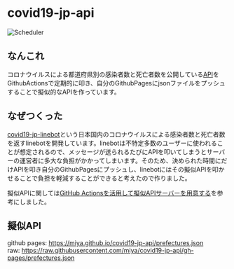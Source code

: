 # covid19-jp-api

![Scheduler](https://github.com/miya/covid19-jp-api/workflows/Scheduler/badge.svg)

## なんこれ
コロナウイルスによる都道府県別の感染者数と死亡者数を公開している[API](https://github.com/ryo-ma/covid19-japan-web-api)をGithubActionsで定期的に叩き、自分のGithubPagesにjsonファイルをプッシュすることで擬似的なAPIを作っています。

## なぜつくった
[covid19-jp-linebot](https://github.com/miya/covid19-jp-linebot)という日本国内のコロナウイルスによる感染者数と死亡者数を返すlinebotを開発しています。linebotは不特定多数のユーザーに使われることが想定されるので、メッセージが送られるたびにAPIを叩いてしまうとサーバーの運営者に多大な負担がかかってしまいます。そのため、決められた時間にだけAPIを叩き自分のGithubPagesにプッシュし、linebotにはその擬似APIを叩かせることで負担を軽減することができると考えたので作りました。

擬似APIに関しては[GitHub Actionsを活用して擬似APIサーバーを用意する](https://qiita.com/Kanahiro/items/e7021b05199ae52e818b)を参考にしました。

## 擬似API
github pages: https://miya.github.io/covid19-jp-api/prefectures.json  
raw: https://raw.githubusercontent.com/miya/covid19-jp-api/gh-pages/prefectures.json

